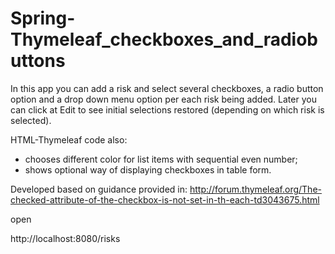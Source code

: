 # Spring-Thymeleaf_checkboxes_and_radiobuttons

In this app you can add a risk and select several checkboxes, a radio button option and a drop down menu option per each risk being added. Later you can click at Edit to see initial selections restored (depending on which risk is selected).

HTML-Thymeleaf code also:
- chooses different color for list items with sequential even number;
- shows optional way of displaying checkboxes in table form.

Developed based on guidance provided in:
http://forum.thymeleaf.org/The-checked-attribute-of-the-checkbox-is-not-set-in-th-each-td3043675.html

open

http://localhost:8080/risks
